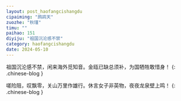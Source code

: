 ```yaml
---
layout: post_haofangcishangdu
cipaiming: "鹧鸪天"
zuozhe: "秋瑾"
timu: ""
paihao: 151
diyiju: "祖国沉沦感不禁"
category: haofangcishangdu
date: 2024-05-10
---
```


祖国沉沦感不禁，闲来海外觅知音。金瓯已缺总须补，为国牺牲敢惜身！
{: .chinese-blog }

嗟险阻，叹飘零，关山万里作雄行。休言女子非英物，夜夜龙泉壁上鸣！
{: .chinese-blog }
